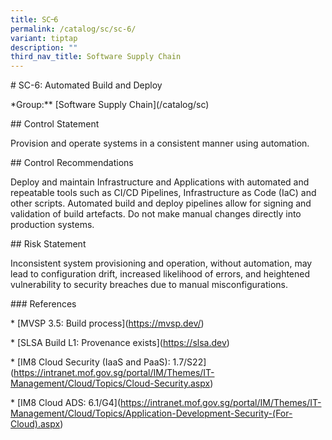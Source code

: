 ```yaml
---
title: SC᠆6
permalink: /catalog/sc/sc-6/
variant: tiptap
description: ""
third_nav_title: Software Supply Chain
---
```

<p># SC-6: Automated Build and Deploy</p>
<p><em> </em>*Group:** [Software Supply Chain](/catalog/sc)</p>
<p>## Control Statement</p>
<p>Provision and operate systems in a consistent manner using automation.</p>
<p>## Control Recommendations</p>
<p>Deploy and maintain Infrastructure and Applications with automated and
repeatable tools such as CI/CD Pipelines, Infrastructure as Code (IaC)
and other scripts. Automated build and deploy pipelines allow for signing
and validation of build artefacts. Do not make manual changes directly
into production systems.</p>
<p>## Risk Statement</p>
<p>Inconsistent system provisioning and operation, without automation, may
lead to configuration drift, increased likelihood of errors, and heightened
vulnerability to security breaches due to manual misconfigurations.</p>
<p>### References</p>
<p>* [MVSP 3.5: Build process](<a href="https://mvsp.dev/" rel="noopener noreferrer nofollow" target="_blank">https://mvsp.dev/</a>)</p>
<p>* [SLSA Build L1: Provenance exists](<a href="https://slsa.dev" rel="noopener noreferrer nofollow" target="_blank">https://slsa.dev</a>)</p>
<p>* [IM8 Cloud Security (IaaS and PaaS): 1.7/S22](<a href="https://intranet.mof.gov.sg/portal/IM/Themes/IT-Management/Cloud/Topics/Cloud-Security.aspx" rel="noopener noreferrer nofollow" target="_blank">https://intranet.mof.gov.sg/portal/IM/Themes/IT-Management/Cloud/Topics/Cloud-Security.aspx</a>)</p>
<p>* [IM8 Cloud ADS: 6.1/G4](<a href="https://intranet.mof.gov.sg/portal/IM/Themes/IT-Management/Cloud/Topics/Application-Development-Security-(For-Cloud).aspx" rel="noopener noreferrer nofollow" target="_blank">https://intranet.mof.gov.sg/portal/IM/Themes/IT-Management/Cloud/Topics/Application-Development-Security-(For-Cloud).aspx</a>)</p>
